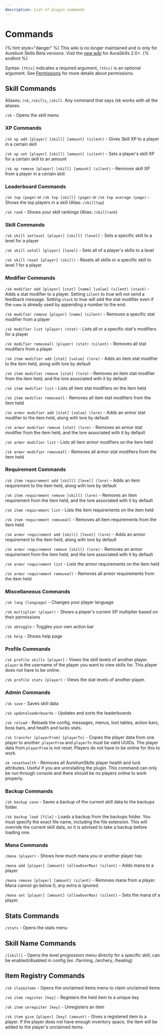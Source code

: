 ```yaml
---
description: List of plugin commands
---
```


# Commands

{% hint style="danger" %}
This wiki is no longer maintained and is only for Aurelium Skills Beta versions. Visit the [new wiki](https://app.gitbook.com/o/-Mf1Cqap-T455k8cLLbf/s/bg3Pz6yyAsvWyzstdFCd/) for AuraSkills 2.0+.
{% endhint %}

Syntax: `[this]` indicates a required argument, `(this)` is an optional argument. See [Permissions](https://github.com/Archy-X/AureliumSkills/wiki/Permissions) for more details about permissions.

## Skill Commands

Aliases: `/sk`, `/skills`, `/skill`. Any command that says /sk works with all the aliases.

`/sk` - Opens the skill menu

### XP Commands

`/sk xp add [player] [skill] [amount] (silent)` - Gives Skill XP to a player in a certain skill

`/sk xp set [player] [skill] [amount] (silent)` - Sets a player's skill XP for a certain skill to an amount

`/sk xp remove [player] [skill] [amount] (silent)` - Removes skill XP from a player in a certain skill

### Leaderboard Commands

`/sk top (page)` or `/sk top [skill] (page)` or `/sk top average (page)` - Shows the top players in a skill (Alias: `/skilltop`)

`/sk rank` - Shows your skill rankings (Alias: `/skillrank`)

### Skill Commands

`/sk skill setlevel [player] [skill] [level]` - Sets a specific skill to a level for a player

`/sk skill setall [player] [level]` - Sets all of a player's skills to a level

`/sk skill reset [player] (skill)` - Resets all skills or a specific skill to level 1 for a player

### Modifier Commands

`/sk modifier add [player] [stat] [name] [value] (silent) (stack)` - Adds a stat modifier to a player. Setting `silent` to true will not send a feedback message. Setting `stack` to true will add the stat modifier even if the `name` is already used by appending a number to the end.

`/sk modifier remove [player] [name] (silent)` - Removes a specific stat modifier from a player

`/sk modifier list (player) (stat)` - Lists all or a specific stat's modifiers for a player

`/sk modifier removeall (player) (stat) (silent)` - Removes all stat modifiers from a player

`/sk item modifier add [stat] [value] (lore)` - Adds an item stat modifier to the item held, along with lore by default

`/sk item modifier remove [stat] (lore)` - Removes an item stat modifier from the item held, and the lore associated with it by default

`/sk item modifier list` - Lists all item stat modifiers on the item held

`/sk item modifier removeall` - Removes all item stat modifiers from the item held

`/sk armor modifier add [stat] [value] (lore)` - Adds an armor stat modifier to the item held, along with lore by default

`/sk armor modifier remove [stat] (lore)` - Removes an armor stat modifier from the item held, and the lore associated with it by default

`/sk armor modifier list` - Lists all item armor modifiers on the item held

`/sk armor modifier removeall` - Removes all armor stat modifiers from the item held

### Requirement Commands

`/sk item requirement add [skill] [level] (lore)` - Adds an item requirement to the item held, along with lore by default

`/sk item requirement remove [skill] (lore)` - Removes an item requirement from the item held, and the lore associated with it by default

`/sk item requirement list` - Lists the item requirements on the item held

`/sk item requirement removeall` - Removes all item requirements from the item held

`/sk armor requirement add [skill] [level] (lore)` - Adds an armor requirement to the item held, along with lore by default

`/sk armor requirement remove [skill] (lore)` - Removes an armor requirement from the item held, and the lore associated with it by default

`/sk armor requirement list` - Lists the armor requirements on the item held

`/sk armor requirement removeall` - Removes all armor requirements from the item held

### Miscellaneous Commands

`/sk lang [language]` - Changes your player language

`/sk multiplier (player)` - Shows a player's current XP multiplier based on their permissions

`/sk abtoggle` - Toggles your own action bar

`/sk help` - Shows help page

### Profile Commands

`/sk profile skills [player]` - Views the skill levels of another player. `player` is the username of the player you want to view skills for. This player does not have to be online.

`/sk profile stats [player]` - Views the stat levels of another player.

### Admin Commands

`/sk save` - Saves skill data

`/sk updateleaderboards` - Updates and sorts the leaderboards

`/sk reload` - Reloads the config, messages, menus, loot tables, action bars, boss bars, and health and lucks stats.

`/sk transfer [playerFrom] [playerTo]` - Copies the player data from one player to another. `playerFrom` and `playerTo` must be valid UUIDs. The player data from `playerFrom` is not reset. Players do not have to be online for this to work.

`sk resethealth` - Removes all AureliumSkills player health and luck attributes. Useful if you are uninstalling the plugin. This command can only be run through console and there should be no players online to work properly.

### Backup Commands

`/sk backup save` - Saves a backup of the current skill data to the backups folder.

`/sk backup load [file]` - Loads a backup from the backups folder. You must specify the exact file name, including the file extension. This will override the current skill data, so it is advised to take a backup before loading one.

### Mana Commands

`/mana (player)` - Shows how much mana you or another player has

`/mana add [player] [amount] (allowOverMax) (silent)` - Adds mana to a player

`/mana remove [player] [amount] (silent)` - Removes mana from a player. Mana cannot go below 0, any extra is ignored.

`/mana set [player] [amount] (allowOverMax) (silent)` - Sets the mana of a player.

## Stats Commands

`/stats` - Opens the stats menu

## Skill Name Commands

`/[skill]` - Opens the level progression menu directly for a specific skill, can be enabled/disabled in config (ex: /farming, /archery, /healing)

## Item Registry Commands

`/sk claimitems` - Opens the unclaimed items menu to claim unclaimed items

`/sk item register [key]` - Registers the held item to a unique key

`/sk item unregsiter [key]` - Unregisters an item

`/sk item give [player] [key] (amount)` - Gives a registered item to a player. If the player does not have enough inventory space, the item will be added to the player's unclaimed items.
